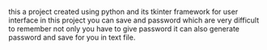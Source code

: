 this a project created using python and its tkinter framework for user interface in this project you can save and password which are very difficult to remember not only you have to give password it can also generate password and save for you in text file.
